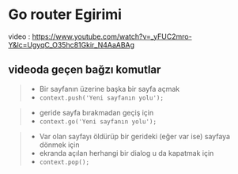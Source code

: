 # Go router Egirimi

video : https://www.youtube.com/watch?v=_yFUC2mro-Y&lc=UgyqC_O35hc81Gkir_N4AaABAg


## videoda geçen bağzı komutlar

>- Bir sayfanın üzerine başka bir sayfa açmak
>- `context.push('Yeni sayfanın yolu');`


>- geride sayfa bırakmadan geçiş için
>- `context.go('Yeni sayfanın yolu');`



>- Var olan sayfayı öldürüp bir gerideki (eğer var ise) sayfaya dönmek için
>- ekranda açılan herhangi bir dialog u da kapatmak için
>- `context.pop();`
